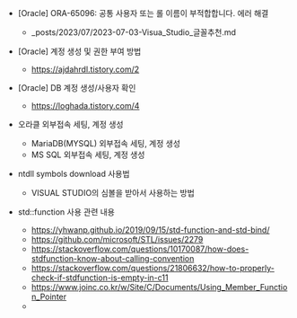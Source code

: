 * [Oracle] ORA-65096: 공통 사용자 또는 롤 이름이 부적합합니다. 에러 해결
  * _posts/2023/07/2023-07-03-Visua_Studio_글꼴추천.md

* [Oracle] 계정 생성 및 권한 부여 방법
  * https://ajdahrdl.tistory.com/2

* [Oracle] DB 계정 생성/사용자 확인
  * https://loghada.tistory.com/4

* 오라클 외부접속 세팅, 계정 생성
  * MariaDB(MYSQL) 외부접속 세팅, 계정 생성
  * MS SQL 외부접속 세팅, 계정 생성

* ntdll symbols download 사용법
  * VISUAL STUDIO의 심볼을 받아서 사용하는 방법

* std::function 사용 관련 내용
  * https://yhwanp.github.io/2019/09/15/std-function-and-std-bind/
  * https://github.com/microsoft/STL/issues/2279
  * https://stackoverflow.com/questions/10170087/how-does-stdfunction-know-about-calling-convention
  * https://stackoverflow.com/questions/21806632/how-to-properly-check-if-stdfunction-is-empty-in-c11
  * https://www.joinc.co.kr/w/Site/C/Documents/Using_Member_Function_Pointer
  * 

